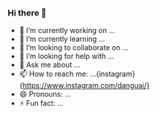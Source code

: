### Hi there 👋

- 🔭 I’m currently working on ...
- 🌱 I’m currently learning ...
- 👯 I’m looking to collaborate on ...
- 🤔 I’m looking for help with ...
- 💬 Ask me about ...
- 📫 How to reach me: ...{instagram}{https://www.instagram.com/danguai/}
- 😄 Pronouns: ...
- ⚡ Fun fact: ...

